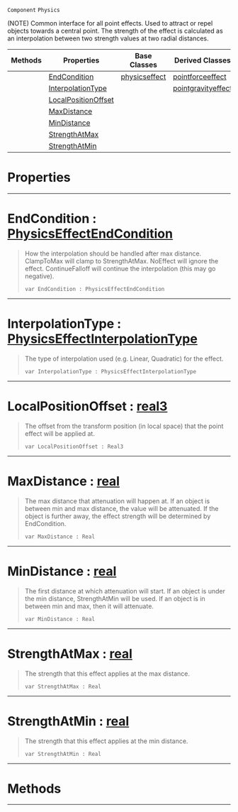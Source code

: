  `Component` `Physics`



(NOTE) Common interface for all point effects. Used to attract or repel objects towards a central point. The strength of the effect is calculated as an interpolation between two strength values at two radial distances.

|Methods|Properties|Base Classes|Derived Classes|
|---|---|---|---|
| |[ EndCondition](basicpointeffect.md#endcondition-zilch-engine)|[physicseffect](physicseffect.md)|[pointforceeffect](pointforceeffect.md)|
| |[ InterpolationType](basicpointeffect.md#interpolationtype-zilch-e)| |[pointgravityeffect](pointgravityeffect.md)|
| |[ LocalPositionOffset](basicpointeffect.md#localpositionoffset-zero)| | |
| |[ MaxDistance](basicpointeffect.md#maxdistance-zilch-engine)| | |
| |[ MinDistance](basicpointeffect.md#mindistance-zilch-engine)| | |
| |[ StrengthAtMax](basicpointeffect.md#strengthatmax-zilch-engin)| | |
| |[ StrengthAtMin](basicpointeffect.md#strengthatmin-zilch-engin)| | |


 #  Properties


---  
 #  EndCondition : [PhysicsEffectEndCondition](../enum_reference.md#physicseffectendcondition)

> How the interpolation should be handled after max distance. ClampToMax will clamp to StrengthAtMax. NoEffect will ignore the effect. ContinueFalloff will continue the interpolation (this may go negative).
> ```TS:Nada
> var EndCondition : PhysicsEffectEndCondition


---  
 #  InterpolationType : [PhysicsEffectInterpolationType](../enum_reference.md#physicseffectinterpolationtype)

> The type of interpolation used (e.g. Linear, Quadratic) for the effect.
> ```TS:Nada
> var InterpolationType : PhysicsEffectInterpolationType


---  
 #  LocalPositionOffset : [real3](../nada_base_types/real3.md)

> The offset from the transform position (in local space) that the point effect will be applied at.
> ```TS:Nada
> var LocalPositionOffset : Real3


---  
 #  MaxDistance : [real](../nada_base_types/real.md)

> The max distance that attenuation will happen at. If an object is between min and max distance, the value will be attenuated. If the object is further away, the effect strength will be determined by EndCondition.
> ```TS:Nada
> var MaxDistance : Real


---  
 #  MinDistance : [real](../nada_base_types/real.md)

> The first distance at which attenuation will start. If an object is under the min distance, StrengthAtMin will be used. If an object is in between min and max, then it will attenuate.
> ```TS:Nada
> var MinDistance : Real


---  
 #  StrengthAtMax : [real](../nada_base_types/real.md)

> The strength that this effect applies at the max distance.
> ```TS:Nada
> var StrengthAtMax : Real


---  
 #  StrengthAtMin : [real](../nada_base_types/real.md)

> The strength that this effect applies at the min distance.
> ```TS:Nada
> var StrengthAtMin : Real


---  
 #  Methods


---  
 

 